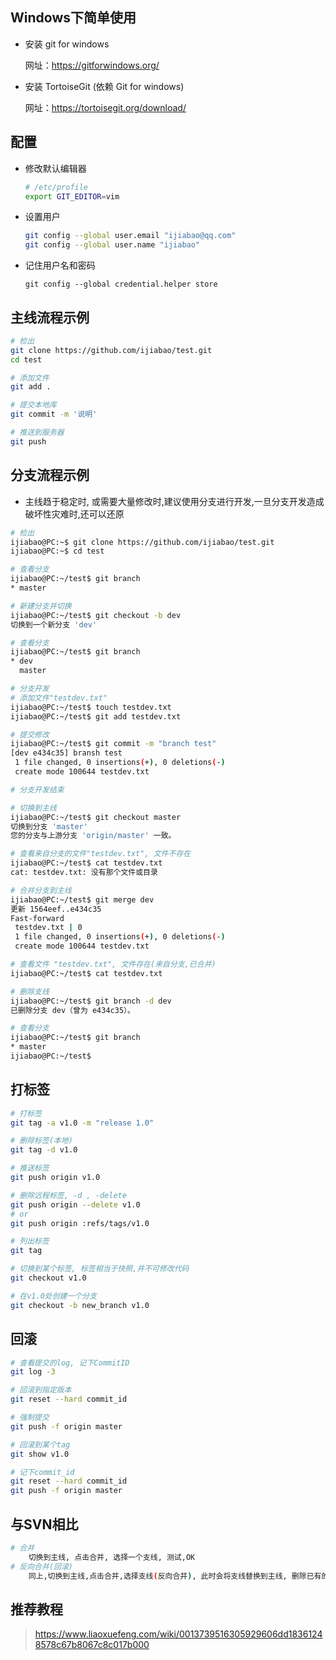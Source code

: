 ## Windows下简单使用

* 安装 git for windows

  网址：https://gitforwindows.org/

* 安装 TortoiseGit (依赖 Git for windows)

  网址：https://tortoisegit.org/download/



## 配置

* 修改默认编辑器

  ```bash
  # /etc/profile
  export GIT_EDITOR=vim
  ```

* 设置用户

  ```bash
  git config --global user.email "ijiabao@qq.com"
  git config --global user.name "ijiabao"
  ```

* 记住用户名和密码

  ```
  git config --global credential.helper store
  ```

## 主线流程示例

~~~bash
# 检出
git clone https://github.com/ijiabao/test.git
cd test

# 添加文件
git add .

# 提交本地库
git commit -m '说明'

# 推送到服务器
git push

~~~



## 分支流程示例

* 主线趋于稳定时, 或需要大量修改时,建议使用分支进行开发,一旦分支开发造成破坏性灾难时,还可以还原

```bash
# 检出
ijiabao@PC:~$ git clone https://github.com/ijiabao/test.git
ijiabao@PC:~$ cd test

# 查看分支
ijiabao@PC:~/test$ git branch
* master

# 新建分支并切换
ijiabao@PC:~/test$ git checkout -b dev
切换到一个新分支 'dev'

# 查看分支
ijiabao@PC:~/test$ git branch
* dev
  master

# 分支开发
# 添加文件"testdev.txt"
ijiabao@PC:~/test$ touch testdev.txt
ijiabao@PC:~/test$ git add testdev.txt

# 提交修改
ijiabao@PC:~/test$ git commit -m "branch test"
[dev e434c35] bransh test
 1 file changed, 0 insertions(+), 0 deletions(-)
 create mode 100644 testdev.txt

# 分支开发结束

# 切换到主线
ijiabao@PC:~/test$ git checkout master
切换到分支 'master'
您的分支与上游分支 'origin/master' 一致。

# 查看来自分支的文件"testdev.txt", 文件不存在
ijiabao@PC:~/test$ cat testdev.txt
cat: testdev.txt: 没有那个文件或目录

# 合并分支到主线
ijiabao@PC:~/test$ git merge dev
更新 1564eef..e434c35
Fast-forward
 testdev.txt | 0
 1 file changed, 0 insertions(+), 0 deletions(-)
 create mode 100644 testdev.txt

# 查看文件 "testdev.txt", 文件存在(来自分支,已合并)
ijiabao@PC:~/test$ cat testdev.txt

# 删除支线
ijiabao@PC:~/test$ git branch -d dev
已删除分支 dev（曾为 e434c35）。

# 查看分支
ijiabao@PC:~/test$ git branch
* master
ijiabao@PC:~/test$

```



## 打标签

~~~bash
# 打标签
git tag -a v1.0 -m "release 1.0"

# 删除标签(本地)
git tag -d v1.0

# 推送标签
git push origin v1.0

# 删除远程标签, -d , -delete
git push origin --delete v1.0
# or
git push origin :refs/tags/v1.0

# 列出标签
git tag

# 切换到某个标签, 标签相当于快照,并不可修改代码
git checkout v1.0

# 在v1.0处创建一个分支
git checkout -b new_branch v1.0

~~~



## 回滚

```bash
# 查看提交的log, 记下CommitID
git log -3

# 回滚到指定版本
git reset --hard commit_id

# 强制提交
git push -f origin master

# 回滚到某个tag
git show v1.0

# 记下commit_id
git reset --hard commit_id
git push -f origin master

```



## 与SVN相比

```bash
# 合并
	切换到主线, 点击合并, 选择一个支线, 测试,OK
# 反向合并(回滚)
	同上,切换到主线,点击合并,选择支线(反向合并), 此时会将支线替换到主线, 删除已有的主线
```



## 推荐教程

> https://www.liaoxuefeng.com/wiki/0013739516305929606dd18361248578c67b8067c8c017b000